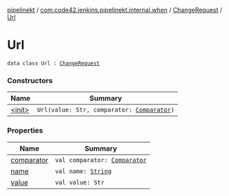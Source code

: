 [pipelinekt](../../../index.md) / [com.code42.jenkins.pipelinekt.internal.when](../../index.md) / [ChangeRequest](../index.md) / [Url](./index.md)

# Url

`data class Url : `[`ChangeRequest`](../index.md)

### Constructors

| Name | Summary |
|---|---|
| [&lt;init&gt;](-init-.md) | `Url(value: Str, comparator: `[`Comparator`](../../../com.code42.jenkins.pipelinekt.core/-comparator/index.md)`)` |

### Properties

| Name | Summary |
|---|---|
| [comparator](comparator.md) | `val comparator: `[`Comparator`](../../../com.code42.jenkins.pipelinekt.core/-comparator/index.md) |
| [name](name.md) | `val name: `[`String`](https://kotlinlang.org/api/latest/jvm/stdlib/kotlin/-string/index.html) |
| [value](value.md) | `val value: Str` |
